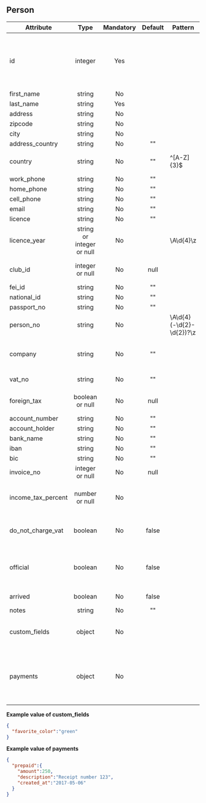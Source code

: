 ## Person

Attribute | Type | Mandatory | Default | Pattern | Description
--- | :---: | :---: | :---: | --- | ---
id | integer | Yes |  |  | On importing entries, this should be your primary key for this resource. When exporting, this will be our internal id and your primary key will be in the foreign_id attribute
first_name | string | No |  |  | 
last_name | string | Yes |  |  | 
address | string | No |  |  | 
zipcode | string | No |  |  | 
city | string | No |  |  | 
address_country | string | No | "" |  | 
country | string | No | "" | ^[A-Z]{3}$ | The IOC code of the country the rider is competing for
work_phone | string | No | "" |  | 
home_phone | string | No | "" |  | 
cell_phone | string | No | "" |  | 
email | string | No | "" |  | 
licence | string | No | "" |  | 
licence_year | string or integer or null | No |  | \A\d{4}\z | The year licence is valid. 4 digits
club_id | integer or null | No | null |  | The club with this ID should be in the clubs-resource
fei_id | string | No | "" |  | FEI ID for the person
national_id | string | No | "" |  | 
passport_no | string | No | "" |  | 
person_no | string | No |  | \A\d{4}(-\d{2}-\d{2})?\z | Either ISO 8601 formatted birth date, or only year of birth
company | string | No | "" |  | If the person is represented by a company, this name will be shown on the invoice
vat_no | string | No | "" |  | VAT number for the company
foreign_tax | boolean or null | No | null |  | Apply foreign tax leave as null to make the system auto calculate this
account_number | string | No | "" |  | 
account_holder | string | No | "" |  | 
bank_name | string | No | "" |  | 
iban | string | No | "" |  | 
bic | string | No | "" |  | 
invoice_no | integer or null | No | null |  | Invoice number generated by the system on print out
income_tax_percent | number or null | No |  |  | Override the normal income tax percent defined in show settings for this person
do_not_charge_vat | boolean | No | false |  | When true, VAT for all fees with respect_do_not_charge_vat set to true will excluded
official | boolean | No | false |  | Flag this person as an official, with this flag is true, the person can be selected as ground jury or dressage judge
arrived | boolean | No | false |  | Flag to set if the person has arrived on the show
notes | string | No | "" |  | 
custom_fields | object | No |  |  | The object key refers to the key in [custom_field_names](SHOW.md) on show
payments | object | No |  |  | The object key refers to the account name, it must be included the [accounts](SHOW.md) on show. See [Payment](PAYMENT.md) Payments is not available on search riders and search officials.

**Example value of custom_fields**
```json
{
  "favorite_color":"green"
}

```

**Example value of payments**
```json
{
  "prepaid":{
    "amount":250,
    "description":"Receipt number 123",
    "created_at":"2017-05-06"
  }
}

```